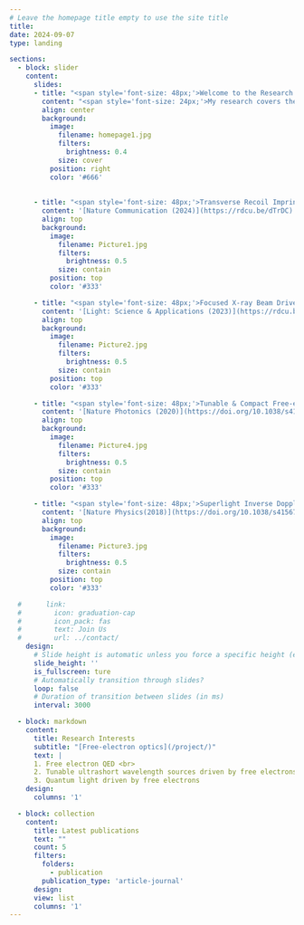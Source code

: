 ```yaml
---
# Leave the homepage title empty to use the site title
title:
date: 2024-09-07
type: landing

sections:
  - block: slider
    content:
      slides:
      - title: "<span style='font-size: 48px;'>Welcome to the Research Page</span>"
        content: "<span style='font-size: 24px;'>My research covers the entire spectrum from the fundamental all the way to the very applied. In particular, we strive to deepen our understanding of quantum science in the field of free-electron-light interactions and make use of it.</span>"
        align: center
        background:
          image:
            filename: homepage1.jpg
            filters:
              brightness: 0.4
            size: cover
          position: right
          color: '#666'
                
     
      - title: "<span style='font-size: 48px;'>Transverse Recoil Imprinted on Free-electron Radiation</span>"
        content: '[Nature Communication (2024)](https://rdcu.be/dTrDC)'
        align: top
        background:
          image:
            filename: Picture1.jpg
            filters:
              brightness: 0.5
            size: contain
          position: top
          color: '#333'

      - title: "<span style='font-size: 48px;'>Focused X-ray Beam Driven by Free Electrons</span>"
        content: '[Light: Science & Applications (2023)](https://rdcu.be/dS0Vn)'
        align: top
        background:
          image:
            filename: Picture2.jpg
            filters:
              brightness: 0.5
            size: contain
          position: top
          color: '#333'

      - title: "<span style='font-size: 48px;'>Tunable & Compact Free-electron X-ray Sources</span>"
        content: '[Nature Photonics (2020)](https://doi.org/10.1038/s41566-020-0689-7)'
        align: top
        background:
          image:
            filename: Picture4.jpg
            filters:
              brightness: 0.5
            size: contain
          position: top
          color: '#333'

      - title: "<span style='font-size: 48px;'>Superlight Inverse Doppler Effect</span>"
        content: '[Nature Physics(2018)](https://doi.org/10.1038/s41567-018-0209-6)'
        align: top
        background:
          image:
            filename: Picture3.jpg
            filters:
              brightness: 0.5
            size: contain
          position: top
          color: '#333'    

  #      link:
  #        icon: graduation-cap
  #        icon_pack: fas
  #        text: Join Us
  #        url: ../contact/
    design:
      # Slide height is automatic unless you force a specific height (e.g. '400px')
      slide_height: ''
      is_fullscreen: ture
      # Automatically transition through slides?
      loop: false
      # Duration of transition between slides (in ms)
      interval: 3000

  - block: markdown
    content:
      title: Research Interests
      subtitle: "[Free-electron optics](/project/)"
      text: |
      1. Free electron QED <br>
      2. Tunable ultrashort wavelength sources driven by free electrons <br>
      3. Quantum light driven by free electrons
    design:
      columns: '1'

  - block: collection
    content:
      title: Latest publications
      text: ""
      count: 5
      filters:
        folders:
          - publication
        publication_type: 'article-journal'
      design:
      view: list
      columns: '1'     
---
```


